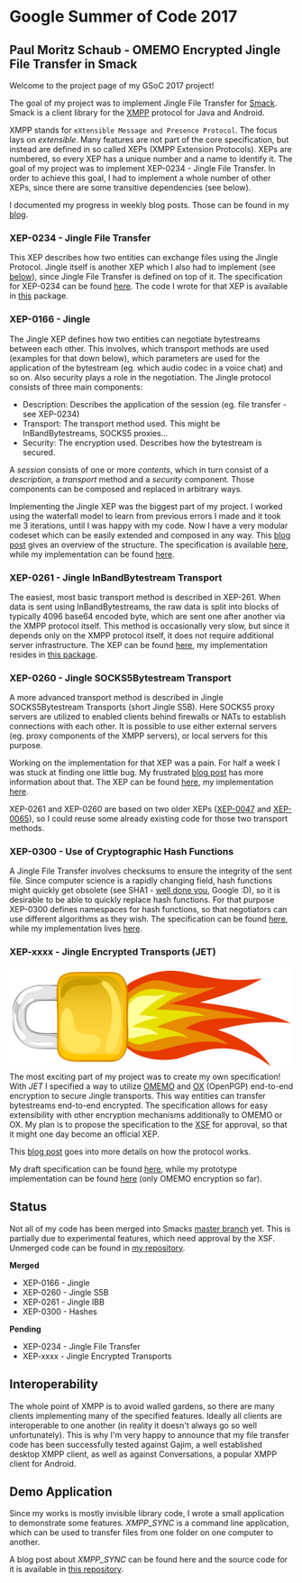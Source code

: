 # Google Summer of Code 2017

## Paul Moritz Schaub - OMEMO Encrypted Jingle File Transfer in Smack

Welcome to the project page of my GSoC 2017 project!

The goal of my project was to implement Jingle File Transfer for [Smack](https://github.com/igniterealtime/Smack/). Smack is a client library for the [XMPP](https://xmpp.org/) protocol for Java and Android.

XMPP stands for `eXtensible Message and Presence Protocol`. The focus lays on _extensible_. Many features are not part of the core specification, but instead are defined in so called XEPs (XMPP Extension Protocols). XEPs are numbered, so every XEP has a unique number and a name to identify it. The goal of my project was to implement XEP-0234 - Jingle File Transfer. In order to achieve this goal, I had to implement a whole number of other XEPs, since there are some transitive dependencies (see below).

I documented my progress in weekly blog posts. Those can be found in my [blog](https://blogs.fsfe.org/vanitasvitae/category/xmpp/).

### XEP-0234 - Jingle File Transfer
This XEP describes how two entities can exchange files using the Jingle Protocol. Jingle itself is another XEP which I also had to implement (see <a href="#xep0166">below</a>), since Jingle File Transfer is defined on top of it. 
The specification for XEP-0234 can be found [here](https://xmpp.org/extensions/xep-0234.html). 
The code I wrote for that XEP is available in [this](https://github.com/vanitasvitae/Smack/tree/jingle3/smack-experimental/src/main/java/org/jivesoftware/smackx/jingle_filetransfer) package.

### XEP-0166 - Jingle <a name="xep0166"></a>
The Jingle XEP defines how two entities can negotiate bytestreams between each other. 
This involves, which transport methods are used (examples for that down below), which parameters are used for the application of the bytestream (eg. which audio codec in a voice chat) and so on. 
Also security plays a role in the negotiation. The Jingle protocol consists of three main components:

 - Description: Describes the application of the session (eg. file transfer - see XEP-0234)
 - Transport: The transport method used. This might be InBandBytestreams, SOCKS5 proxies...
 - Security: The encryption used. Describes how the bytestream is secured.
 
A _session_ consists of one or more _contents_, which in turn consist of a _description_, a _transport_ method and a _security_ component. Those components can be composed and replaced in arbitrary ways.

Implementing the Jingle XEP was the biggest part of my project. 
I worked using the waterfall model to learn from previous errors I made and it took me 3 iterations, until I was happy with my code. 
Now I have a very modular codeset which can be easily extended and composed in any way. 
This [blog post](https://blogs.fsfe.org/vanitasvitae/2017/07/26/gsoc-week-8-reworking/) gives an overview of the structure. 
The specification is available [here](https://xmpp.org/extensions/xep-0166.html), while my implementation can be found [here](https://github.com/vanitasvitae/Smack/tree/jingle3/smack-extensions/src/main/java/org/jivesoftware/smackx/jingle).

### XEP-0261 - Jingle InBandBytestream Transport
The easiest, most basic transport method is described in XEP-261. 
When data is sent using InBandBytestreams, the raw data is split into blocks of typically 4096 base64 encoded byte, which are sent one after another via the XMPP protocol itself. 
This method is occasionally very slow, but since it depends only on the XMPP protocol itself, it does not require additional server infrastructure. 
The XEP can be found [here](https://xmpp.org/extensions/xep-0261.html), my implementation resides in [this package](https://github.com/vanitasvitae/Smack/tree/jingle3/smack-extensions/src/main/java/org/jivesoftware/smackx/jingle/transport/jingle_ibb).

### XEP-0260 - Jingle SOCKS5Bytestream Transport

A more advanced transport method is described in Jingle SOCKS5Bytestream Transports (short Jingle S5B). Here SOCKS5 proxy servers are utilized to enabled clients behind firewalls or NATs to establish connections with each other. It is possible to use either external servers (eg. proxy components of the XMPP servers), or local servers for this purpose. 

Working on the implementation for that XEP was a pain. For half a week I was stuck at finding one little bug. My frustrated [blog post](https://blogs.fsfe.org/vanitasvitae/2017/08/07/gsoc-week-10-finding-that-damn-little-bug/) has more information about that. 
The XEP can be found [here](https://xmpp.org/extensions/xep-0260.html), my implementation [here](https://github.com/vanitasvitae/Smack/tree/jingle3/smack-extensions/src/main/java/org/jivesoftware/smackx/jingle/transport/jingle_s5b).

XEP-0261 and XEP-0260 are based on two older XEPs ([XEP-0047](https://xmpp.org/extensions/xep-0047.html) and [XEP-0065](https://xmpp.org/extensions/xep-0065.html)), so I could reuse some already existing code for those two transport methods.

### XEP-0300 - Use of Cryptographic Hash Functions
A Jingle File Transfer involves checksums to ensure the integrity of the sent file. Since computer science is a rapidly changing field, hash functions might quickly get obsolete (see SHA1 - [well done you](https://shattered.io/), Google :D), so it is desirable to be able to quickly replace hash functions. For that purpose XEP-0300 defines namespaces for hash functions, so that negotiators can use different algorithms as they wish. The specification can be found [here](https://xmpp.org/extensions/xep-0300.html), while my implementation lives [here](https://github.com/vanitasvitae/Smack/tree/jingle3/smack-experimental/src/main/java/org/jivesoftware/smackx/hashes).

### XEP-xxxx - Jingle Encrypted Transports (JET)
![JET Logo](https://github.com/vanitasvitae/GSOC2017/blob/master/logo.png?raw=true)
The most exciting part of my project was to create my own specification! With _JET_ I specified a way to utilize [OMEMO](https://conversations.im/omemo/xep-omemo.html) and [OX](https://xmpp.org/extensions/xep-0374.html) (OpenPGP) end-to-end encryption to secure Jingle transports. This way entities can transfer bytestreams end-to-end encrypted. The specification allows for easy extensibility with other encryption mechanisms additionally to OMEMO or OX. My plan is to propose the specification to the [XSF](https://xmpp.org/about/xmpp-standards-foundation.html) for approval, so that it might one day become an official XEP.

This [blog post](https://blogs.fsfe.org/vanitasvitae/2017/08/02/gsoc-week-9-bringing-it-back-to-life/) goes into more details on how the protocol works.

My draft specification can be found [here](https://geekplace.eu/xeps/xep-jet/xep-jet.html), while my prototype implementation can be found [here](https://github.com/vanitasvitae/Smack/tree/jingle3/smack-experimental/src/main/java/org/jivesoftware/smackx/jet) (only OMEMO encryption so far).

## Status
Not all of my code has been merged into Smacks [master branch](https://github.com/igniterealtime/Smack/) yet. This is partially due to experimental features, which need approval by the XSF.
Unmerged code can be found in [my repository](https://github.com/vanitasvitae/Smack/tree/jingle3).

**Merged**
 - XEP-0166 - Jingle
 - XEP-0260 - Jingle S5B
 - XEP-0261 - Jingle IBB
 - XEP-0300 - Hashes
 
**Pending**
 - XEP-0234 - Jingle File Transfer
 - XEP-xxxx - Jingle Encrypted Transports
 
## Interoperability
The whole point of XMPP is to avoid walled gardens, so there are many clients implementing many of the specified features. Ideally all clients are interoperable to one another (in reality it doesn't always go so well unfortunately).
This is why I'm very happy to announce that my file transfer code has been successfully tested against Gajim, a well established desktop XMPP client, as well as against Conversations, a popular XMPP client for Android.

## Demo Application
Since my works is mostly invisible library code, I wrote a small application to demonstrate some features.
_XMPP_SYNC_ is a command line application, which can be used to transfer files from one folder on one computer to another.

A blog post about _XMPP_SYNC_ can be found here and the source code for it is available in [this repository](https://github.com/vanitasvitae/xmpp_sync).
